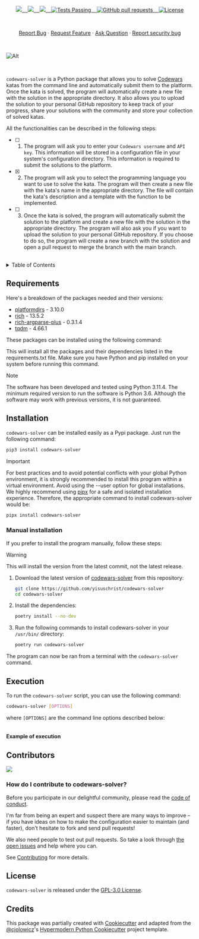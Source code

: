 <p align="center">
    <a href="https://github.com/yisuschrist/codewars-solver/issues">
        <img src="https://img.shields.io/github/issues/yisuschrist/codewars-solver?color=171b20&label=Issues%20%20&logo=gnubash&labelColor=e05f65&logoColor=ffffff">&nbsp;&nbsp;&nbsp;
    </a>
    <a href="https://github.com/yisuschrist/codewars-solver/forks">
        <img src="https://img.shields.io/github/forks/yisuschrist/codewars-solver?color=171b20&label=Forks%20%20&logo=git&labelColor=f1cf8a&logoColor=ffffff">&nbsp;&nbsp;&nbsp;
    </a>
    <a href="https://github.com/yisuschrist/codewars-solver/">
        <img src="https://img.shields.io/github/stars/yisuschrist/codewars-solver?color=171b20&label=Stargazers&logo=octicon-star&labelColor=70a5eb">&nbsp;&nbsp;&nbsp;
    </a>
    <a href="https://github.com/yisuschrist/codewars-solver/actions">
        <img alt="Tests Passing" src="https://github.com/yisuschrist/codewars-solver/actions/workflows/github-code-scanning/codeql/badge.svg">&nbsp;&nbsp;&nbsp;
    </a>
    <a href="https://github.com/yisuschrist/codewars-solver/pulls">
        <img alt="GitHub pull requests" src="https://img.shields.io/github/issues-pr/yisuschrist/codewars-solver?color=0088ff">&nbsp;&nbsp;&nbsp;
    </a>
    <a href="https://opensource.org/license/gpl-3-0/">
        <img alt="License" src="https://img.shields.io/github/license/yisuschrist/codewars-solver?color=0088ff">
    </a>
</p>

<br>

<p align="center">
    <a href="https://github.com/yisuschrist/codewars-solver/issues/new/choose">Report Bug</a>
    ·
    <a href="https://github.com/yisuschrist/codewars-solver/issues/new/choose">Request Feature</a>
    ·
    <a href="https://github.com/yisuschrist/codewars-solver/discussions">Ask Question</a>
    ·
    <a href="https://github.com/yisuschrist/codewars-solver/security/policy#reporting-a-vulnerability">Report security bug</a>
</p>

<br>

![Alt](https://repobeats.axiom.co/api/embed/35569e3c284b5b783757493946440a1c6e080da1.svg "Repobeats analytics image")

<br>

`codewars-solver` is a Python package that allows you to solve [Codewars](https://www.codewars.com) katas from the command line and automatically submit them to the platform. Once the kata is solved, the program will automatically create a new file with the solution in the appropriate directory. It also allows you to upload the solution to your personal GitHub repository to keep track of your progress, share your solutions with the community and store your collection of solved katas.

All the functionalities can be described in the following steps:

- [ ] 1. The program will ask you to enter your `Codewars username` and `API key`. This information will be stored in a configuration file in your system's configuration directory. This information is required to submit the solutions to the platform.

- [x] 2. The program will ask you to select the programming language you want to use to solve the kata. The program will then create a new file with the kata's name in the appropriate directory. The file will contain the kata's description and a template with the function to be implemented.

- [ ] 3. Once the kata is solved, the program will automatically submit the solution to the platform and create a new file with the solution in the appropriate directory. The program will also ask you if you want to upload the solution to your personal GitHub repository. If you choose to do so, the program will create a new branch with the solution and open a pull request to merge the branch with the main branch.

<br>

<details>
<summary>Table of Contents</summary>

- [Requirements](#requirements)
- [Installation](#installation)
  - [Manual installation](#manual-installation)
- [Execution](#execution)
  - [Example of execution](#example-of-execution)
- [Contributors](#contributors)
  - [How do I contribute to codewars-solver?](#how-do-i-contribute-to-codewars-solver)
- [License](#license)
- [Credits](#credits)

</details>

## Requirements

Here's a breakdown of the packages needed and their versions:

- [platformdirs](https://pypi.org/project/platformdirs) - 3.10.0
- [rich](https://pypi.org/project/rich) - 13.5.2
- [rich-argparse-plus](https://pypi.org/project/rich-argparse-plus) - 0.3.1.4
- [tqdm](https://pypi.org/project/tqdm) - 4.66.1

These packages can be installed using the following command:

This will install all the packages and their dependencies listed in the requirements.txt file. Make sure you have Python and pip installed on your system before running this command.

> [!NOTE]
> The software has been developed and tested using Python 3.11.4. The minimum required version to run the software is Python 3.6. Although the software may work with previous versions, it is not guaranteed.

## Installation

`codewars-solver` can be installed easily as a Pypi package. Just run the following command:

```bash
pip3 install codewars-solver
```

> [!IMPORTANT]
> For best practices and to avoid potential conflicts with your global Python environment, it is strongly recommended to install this program within a virtual environment. Avoid using the --user option for global installations. We highly recommend using [pipx](https://pypi.org/project/pipx) for a safe and isolated installation experience. Therefore, the appropriate command to install codewars-solver would be:
>
> ```bash
> pipx install codewars-solver
> ```

### Manual installation

If you prefer to install the program manually, follow these steps:

> [!WARNING]
> This will install the version from the latest commit, not the latest release.

1. Download the latest version of [codewars-solver](https://github.com/yisuschrist/codewars-solver) from this repository:

   ```bash
   git clone https://github.com/yisuschrist/codewars-solver
   cd codewars-solver
   ```

2. Install the dependencies:

   ```bash
   poetry install --no-dev
   ```

3. Run the following commands to install codewars-solver in your `/usr/bin/` directory:

   ```bash
   poetry run codewars-solver
   ```

The program can now be ran from a terminal with the `codewars-solver` command.

## Execution

To run the `codewars-solver` script, you can use the following command:

```bash
codewars-solver [OPTIONS]
```

where `[OPTIONS]` are the command line options described below:

```

```

#### Example of execution

## Contributors

<a href="https://github.com/yisuschrist/codewars-solver/graphs/contributors"><img src="https://contrib.rocks/image?repo=yisuschrist/codewars-solver" /></a>

### How do I contribute to codewars-solver?

Before you participate in our delightful community, please read the [code of conduct](.github/CODE_OF_CONDUCT.md).

I'm far from being an expert and suspect there are many ways to improve – if you have ideas on how to make the configuration easier to maintain (and faster), don't hesitate to fork and send pull requests!

We also need people to test out pull requests. So take a look through [the open issues](https://github.com/yisuschrist/codewars-solver/issues) and help where you can.

See [Contributing](.github/CONTRIBUTING.md) for more details.

## License

`codewars-solver` is released under the [GPL-3.0 License](https://opensource.org/licenses/GPL-3.0).

## Credits

This package was partially created with [Cookiecutter](https://github.com/audreyr/cookiecutter) and adapted from the [@cjolowicz](https://github.com/cjolowicz)'s [Hypermodern Python Cookiecutter](https://github.com/cjolowicz/cookiecutter-hypermodern-python) project template.
